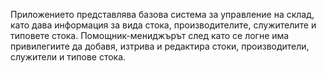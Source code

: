 Приложението представлява базова система за управление на склад, като дава информация за вида стока, производителите, служителите и типовете стока. Помощник-мениджърът след като се логне има привилегиите да добавя, изтрива и редактира стоки, производители, служители и типове стока.
